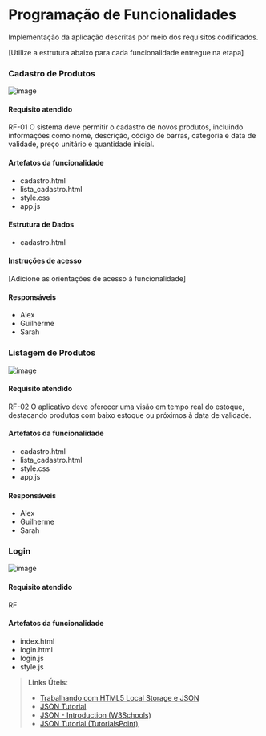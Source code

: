 # Programação de Funcionalidades

Implementação da aplicação descritas por meio dos requisitos codificados. 

[Utilize a estrutura abaixo para cada funcionalidade entregue na etapa]

### Cadastro de Produtos

![image](https://github.com/ICEI-PUC-Minas-PMV-ADS/pmv-ads-2023-2-e1-proj-web-t14-pmv-ads-2023-2-e1-proj-gestaoestoquesup/assets/133724013/0bd438f0-780f-4e3e-9d47-316e7042655f)



#### Requisito atendido

RF-01  O sistema deve permitir o cadastro de novos produtos, incluindo informações como nome, descrição, código de barras, categoria e data de validade, preço unitário e quantidade inicial.

#### Artefatos da funcionalidade

- cadastro.html
- lista_cadastro.html
- style.css
- app.js


#### Estrutura de Dados

- cadastro.html

#### Instruções de acesso

[Adicione as orientações de acesso à funcionalidade]


#### Responsáveis

- Alex
- Guilherme
- Sarah

### Listagem de Produtos

![image](https://github.com/ICEI-PUC-Minas-PMV-ADS/pmv-ads-2023-2-e1-proj-web-t14-pmv-ads-2023-2-e1-proj-gestaoestoquesup/assets/133724013/39ab8846-6806-4661-9e21-e2e3824b04a1)

#### Requisito atendido

RF-02 O aplicativo deve oferecer uma visão em tempo real do estoque, destacando produtos com baixo estoque ou próximos à data de validade.

#### Artefatos da funcionalidade

- cadastro.html
- lista_cadastro.html
- style.css
- app.js

#### Responsáveis

- Alex
- Guilherme
- Sarah

### Login

![image](https://github.com/ICEI-PUC-Minas-PMV-ADS/pmv-ads-2023-2-e1-proj-web-t14-pmv-ads-2023-2-e1-proj-gestaoestoquesup/assets/133724013/b1589666-7945-4a9d-8fd4-fd7b2cec974b)

#### Requisito atendido

RF

#### Artefatos da funcionalidade

- index.html
- login.html
- login.js
- style.js




> **Links Úteis**:
> - [Trabalhando com HTML5 Local Storage e JSON](https://www.devmedia.com.br/trabalhando-com-html5-local-storage-e-json/29045)
> - [JSON Tutorial](https://www.w3resource.com/JSON)
> - [JSON - Introduction (W3Schools)](https://www.w3schools.com/js/js_json_intro.asp)
> - [JSON Tutorial (TutorialsPoint)](https://www.tutorialspoint.com/json/index.htm)

